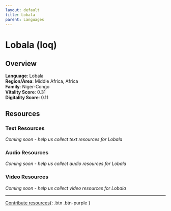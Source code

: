 ```yaml
---
layout: default
title: Lobala
parent: Languages
---
```


# Lobala (loq)

## Overview

**Language**: Lobala  
**Region/Area**: Middle Africa, Africa  
**Family**: Niger-Congo  
**Vitality Score**: 0.31  
**Digitality Score**: 0.11  

## Resources

### Text Resources
*Coming soon - help us collect text resources for Lobala*

### Audio Resources
*Coming soon - help us collect audio resources for Lobala*

### Video Resources
*Coming soon - help us collect video resources for Lobala*

---

[Contribute resources](https://fairtrain.github.io/){: .btn .btn-purple }
